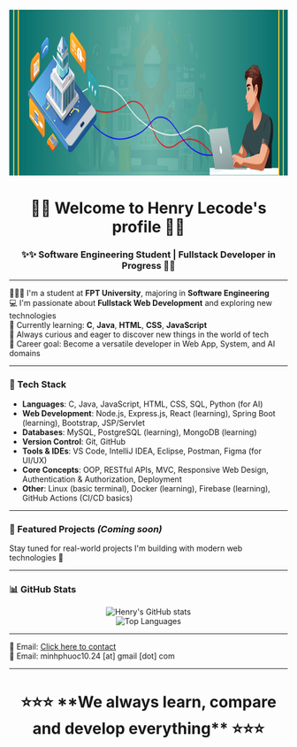 <p align="center">
  <img src="https://github.com/Henry-Lecode/Henry-Lecode/blob/main/Banner.jpg?raw=true" width="1200" height="300"/>
</p>
<h1 align="center">🎉🎉 Welcome to Henry Lecode's profile 👋👋</h1>
<h3 align="center">✨✨ Software Engineering Student | Fullstack Developer in Progress 🚀🚀</h3>

---

👨🏻‍🎓 I'm a student at **FPT University**, majoring in **Software Engineering**  
💻 I'm passionate about **Fullstack Web Development** and exploring new technologies  
🧠 Currently learning: **C**, **Java**, **HTML**, **CSS**, **JavaScript**  
🌱 Always curious and eager to discover new things in the world of tech  
🎯 Career goal: Become a versatile developer in Web App, System, and AI domains

---

### 🔧 Tech Stack

- **Languages**: C, Java, JavaScript, HTML, CSS, SQL, Python (for AI)
- **Web Development**: Node.js, Express.js, React (learning), Spring Boot (learning), Bootstrap, JSP/Servlet
- **Databases**: MySQL, PostgreSQL (learning), MongoDB (learning)
- **Version Control**: Git, GitHub
- **Tools & IDEs**: VS Code, IntelliJ IDEA, Eclipse, Postman, Figma (for UI/UX)
- **Core Concepts**: OOP, RESTful APIs, MVC, Responsive Web Design, Authentication & Authorization, Deployment
- **Other**: Linux (basic terminal), Docker (learning), Firebase (learning), GitHub Actions (CI/CD basics)

---

### 📌 Featured Projects *(Coming soon)*

Stay tuned for real-world projects I'm building with modern web technologies 🚀

---

### 📊 GitHub Stats

<p align="center">
  <img src="https://github-readme-stats.vercel.app/api?username=Henry-Lecode&show_icons=true&theme=radical" alt="Henry's GitHub stats" />
  <br>
  <img src="https://github-readme-stats.vercel.app/api/top-langs/?username=yHenry-Lecode&layout=compact&theme=radical" alt="Top Languages" />
</p>

---

📧 Email: [Click here to contact](mailto:minhphuoc10.24@gmail.com)  
💌 Email: minhphuoc10.24 [at] gmail [dot] com

---

<h1 align="center"> ⭐⭐⭐ **We always learn, compare and develop everything** ⭐⭐⭐</h1>

